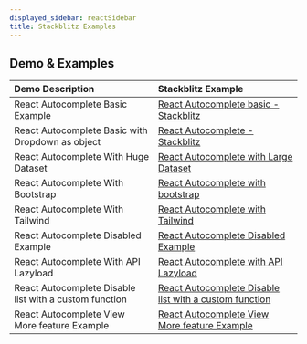 ```yaml
---
displayed_sidebar: reactSidebar
title: Stackblitz Examples
---
```


## Demo & Examples

| Demo Description | Stackblitz Example | 
| :-------- | :-----------|
| React Autocomplete Basic Example   | [ React Autocomplete basic - Stackblitz](https://stackblitz.com/edit/react-autocomplete-basic-example) |
| React Autocomplete Basic with Dropdown as object      | [React Autocomplete -  Stackblitz](https://stackblitz.com/edit/react-autocomplete-dropdown-object-property) |
| React Autocomplete With Huge Dataset    | [React Autocomplete with Large Dataset](https://stackblitz.com/edit/react-autocomplete-large-data-with-virtual-scroll)|
| React Autocomplete With Bootstrap    | [React Autocomplete with bootstrap](https://stackblitz.com/edit/react-autocomplete-bootstrap)|
| React Autocomplete With Tailwind    | [React Autocomplete with Tailwind](https://stackblitz.com/edit/react-autocomplete-tailwind)|
| React Autocomplete Disabled Example    | [React Autocomplete Disabled Example](https://stackblitz.com/edit/react-autocomplete-disabled-v1)|
| React Autocomplete With API Lazyload    | [React Autocomplete with API Lazyload](https://stackblitz.com/edit/react-autocomplete-api-call-lazy-load)|
| React Autocomplete Disable list with a custom function    | [React Autocomplete Disable list with a custom function](https://stackblitz.com/edit/react-autocomplete-disabled-v2)|
| React Autocomplete View More feature Example    | [React Autocomplete View More feature Example    ](https://stackblitz.com/edit/react-autocomplete-large-data-with-virtual-scroll-r5epsy)|


